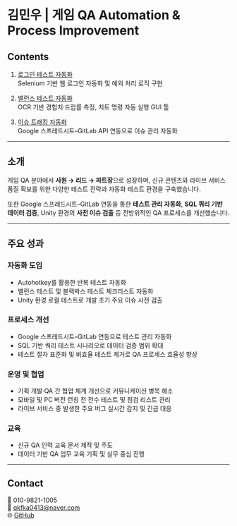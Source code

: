 # 김민우 | 게임 QA Automation & Process Improvement

## Contents
1. [로그인 테스트 자동화](https://github.com/alsdn14/Login_test)  
   Selenium 기반 웹 로그인 자동화 및 예외 처리 로직 구현

2. [밸런스 테스트 자동화](https://github.com/alsdn14/Autobalance)  
   OCR 기반 경험치·드랍률 측정, 치트 명령 자동 실행 GUI 툴

3. [이슈 트래킹 자동화](https://github.com/alsdn14/Issuetracker)  
   Google 스프레드시트–GitLab API 연동으로 이슈 관리 자동화

---

## 소개
게임 QA 분야에서 **사원 → 리드 → 파트장**으로 성장하며, 신규 콘텐츠와 라이브 서비스 품질 확보를 위한 다양한 테스트 전략과 자동화 테스트 환경을 구축했습니다. 

또한 Google 스프레드시트–GitLab 연동을 통한 **테스트 관리 자동화**, **SQL 쿼리 기반 데이터 검증**, Unity 환경의 **사전 이슈 검출** 등 전방위적인 QA 프로세스를 개선했습니다.

---

## 주요 성과
### 자동화 도입
- Autohotkey를 활용한 반복 테스트 자동화
- 밸런스 테스트 및 블랙박스 테스트 체크리스트 자동화
- Unity 환경 로컬 테스트로 개발 초기 주요 이슈 사전 검출

### 프로세스 개선
- Google 스프레드시트–GitLab 연동으로 테스트 관리 자동화
- SQL 기반 쿼리 테스트 시나리오로 데이터 검증 범위 확대
- 테스트 절차 표준화 및 비효율 테스트 제거로 QA 프로세스 효율성 향상

### 운영 및 협업
- 기획·개발·QA 간 협업 체계 개선으로 커뮤니케이션 병목 해소
- 모바일 및 PC 버전 런칭 전 전수 테스트 및 점검 리스트 관리
- 라이브 서비스 중 발생한 주요 버그 실시간 감지 및 긴급 대응

### 교육
- 신규 QA 인력 교육 문서 제작 및 주도
- 데이터 기반 QA 업무 교육 기획 및 실무 중심 진행

---

## Contact
📱 010-9821-1005  
📧 qkfka0413@naver.com  
🌐 [GitHub](https://github.com/alsdn14)
